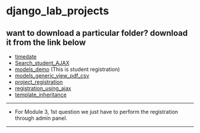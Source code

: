 # django_lab_projects
## want to download a particular folder? download it from the link below
- [timedate](https://downgit.github.io/#/home?url=https://github.com/Shashank-V-H/django_lab_projects/tree/main/timedate)
- [Search_student_AJAX](https://downgit.github.io/#/home?url=https://github.com/Shashank-V-H/django_lab_projects/tree/main/Search_student_AJAX)
- [models_demo](https://downgit.github.io/#/home?url=https://github.com/Shashank-V-H/django_lab_projects/tree/main/models_demo) (This is student registration)
- [models_generic_view_pdf_csv](https://downgit.github.io/#/home?url=https://github.com/Shashank-V-H/django_lab_projects/tree/main/models_generic_view_pdf_csv)
- [project_registration](https://downgit.github.io/#/home?url=https://github.com/Shashank-V-H/django_lab_projects/tree/main/project_registration)
- [registration_using_ajax](https://downgit.github.io/#/home?url=https://github.com/Shashank-V-H/django_lab_projects/tree/main/registration_using_ajax)
- [template_inheritance](https://downgit.github.io/#/home?url=https://github.com/Shashank-V-H/django_lab_projects/tree/main/template_inheritance)
---
- For Module 3, 1st question we just have to perform the registration through admin panel.

---
